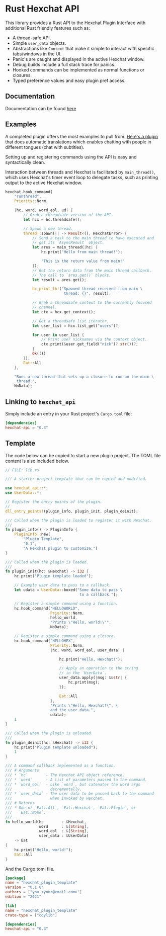 
# Rust Hexchat API

This library provides a Rust API to the Hexchat Plugin Interface with additional
Rust friendly features such as:
* A thread-safe API.
* Simple `user_data` objects.
* Abstractions like `Context` that make it simple to interact with specific
  tabs/windows in the UI.
* Panic's are caught and displayed in the active Hexchat window.
* Debug builds include a full stack trace for panics.
* Hooked commands can be implemented as normal functions or closures.
* Typed preference values and easy plugin pref access.

## Documentation
Documentation can be found
[here](https://ttappr.github.io/hexchat-api/doc/hexchat_api/index.html)

## Examples

A completed plugin offers the most examples to pull from.
[Here's a plugin](https://github.com/ttappr/hexchat_translator) that does
automatic translations which enables chatting with people in different tongues
(chat with subtitles).

Setting up and registering commands using the API is easy and syntactically
clean.

Interaction between threads and Hexchat is facilitated by `main_thread()`, which
uses Hexchat's timer event loop to delegate tasks, such as printing output
to the active Hexchat window.

``` rust no_run
hexchat.hook_command(
    "runthread",
    Priority::Norm,

    |hc, word, word_eol, ud| {
        // Grab a threadsafe version of the API.
        let hcx = hc.threadsafe();

        // Spawn a new thread.
        thread::spawn(|| -> Result<(), HexchatError> {
            // Send a task to the main thread to have executed and
            // get its `AsyncResult` object.
            let ares = main_thread(|hc| {
                hc.print("Hello from main thread!");

                "This is the return value from main!"
            });
            // Get the return data from the main thread callback.
            // The call to `ares.get()` blocks.
            let result = ares.get();

            hc_print_th!("Spawned thread received from main \
                          thread: {}", result);

            // Grab a threadsafe context to the currently focused
            // channel.
            let ctx = hcx.get_context();

            // Get a threadsafe list iterator.
            let user_list = hcx.list_get("users")?;

            for user in user_list {
                // Print user nicknames via the context object.
                ctx.print(&user.get_field("nick")?.str())?;
            }
            Ok(())
        });
        Eat::All
    },

    "Runs a new thread that sets up a closure to run on the main \
     thread.",
    NoData);
```

## Linking to `hexchat_api`

Simply include an entry in your Rust project's `Cargo.toml` file:

```toml
[dependencies]
hexchat-api = "0.3"
```

## Template

The code below can be copied to start a new plugin project. The TOML file
content is also included below.


``` rust no_run
// FILE: lib.rs

//! A starter project template that can be copied and modified.

use hexchat_api::*;
use UserData::*;

// Register the entry points of the plugin.
//
dll_entry_points!(plugin_info, plugin_init, plugin_deinit);

/// Called when the plugin is loaded to register it with Hexchat.
///
fn plugin_info() -> PluginInfo {
    PluginInfo::new(
        "Plugin Template",
        "0.1",
        "A Hexchat plugin to customize.")
}

/// Called when the plugin is loaded.
///
fn plugin_init(hc: &Hexchat) -> i32 {
    hc.print("Plugin template loaded");

    // Example user data to pass to a callback.
    let udata = UserData::boxed("Some data to pass \
                                 to a callback.");

    // Register a simple command using a function.
    hc.hook_command("HELLOWORLD",
                    Priority::Norm,
                    hello_world,
                    "Prints \"Hello, world!\"",
                    NoData);

    // Register a simple command using a closure.
    hc.hook_command("HELLOHEX",
                    Priority::Norm,
                    |hc, word, word_eol, user_data| {

                        hc.print("Hello, Hexchat!");

                        // Apply an operation to the string
                        // in the `UserData`.
                        user_data.apply(|msg: &&str| {
                            hc.print(msg);
                        });

                        Eat::All
                    },
                    "Prints \"Hello, Hexchat!\", \
                    and the user data.",
                    udata);
    1
}

/// Called when the plugin is unloaded.
///
fn plugin_deinit(hc: &Hexchat) -> i32 {
    hc.print("Plugin template unloaded");
    1
}

/// A command callback implemented as a function.
/// # Arguments
/// * `hc`        - The Hexchat API object reference.
/// * `word`      - A list of parameters passed to the command.
/// * `word_eol`  - Like `word`, but catenates the word args
///                 decrementally.
/// * `user_data` - The user data to be passed back to the command
///                 when invoked by Hexchat.
/// # Returns
/// * One of `Eat::All`, `Eat::Hexchat`, `Eat::Plugin`, or
///   `Eat::None`.
///
fn hello_world(hc        : &Hexchat,
               word      : &[String],
               word_eol  : &[String],
               user_data : &UserData) 
    -> Eat
{
    hc.print("Hello, world!");
    Eat::All
}
```

And the Cargo.toml file.

```toml
[package]
name = "hexchat_plugin_template"
version = "0.1.0"
authors = ["you <your@email.com>"]
edition = "2021"

[lib]
name = "hexchat_plugin_template"
crate-type = ["cdylib"]

[dependencies]
hexchat-api = "0.3"
```

